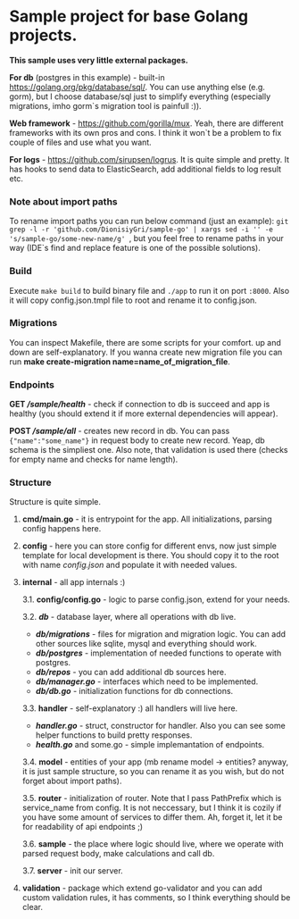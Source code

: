 # **Sample project for base Golang projects.**

**This sample uses very little external packages.**

**For db** (postgres in this example) - built-in https://golang.org/pkg/database/sql/. You can use anything else (e.g. gorm), but I choose  database/sql just to simplify everything (especially migrations, imho gorm`s migration tool is painfull :)).

**Web framework** - https://github.com/gorilla/mux. Yeah, there are different frameworks with its own pros and cons. I think it won`t be a problem to fix couple of files and use what you want.

**For logs** - https://github.com/sirupsen/logrus. It is quite simple and pretty. It has hooks to send data to ElasticSearch, add additional fields to log result etc.

### Note about import paths
To rename import paths you can run below command (just an example):
`git grep -l -r 'github.com/DionisiyGri/sample-go' | xargs sed -i '' -e 's/sample-go/some-new-name/g' `, but you feel free to rename paths in your way (IDE`s find and replace feature is one of the possible solutions).

### Build
Execute ```make build``` to build binary file and ```./app``` to run it on port ```:8000```. Also it will copy config.json.tmpl file to root and rename it to config.json.

### Migrations
You can inspect Makefile, there are some scripts for your comfort.
up and down are self-explanatory.
If you wanna create new migration file you can run **make create-migration name=name_of_migration_file**.

### Endpoints
**GET */sample/health*** - check if connection to db is succeed and app is healthy (you should extend it if more external dependencies will appear).

**POST */sample/all*** - creates new record in db. You can pass ```{"name":"some_name"}``` in request body to create new record. Yeap, db schema is the simpliest one. Also note, that validation is used there (checks for empty name and checks for name length).


### Structure
Structure is quite simple.
1. **cmd/main.go** - it is entrypoint for the app. All initializations, parsing config happens here.
2. **config** - here you can store config for different envs, now just simple template for local development is there. You should copy it to the root with name *config.json* and populate it with needed values.
3. **internal** - all app internals :)

    3.1.  **config/config.go** - logic to parse config.json, extend for your needs.
    
    3.2. ***db*** - database layer, where all operations with db live.
    - ***db/migrations*** - files for migration and migration logic. You can add other sources like sqlite, mysql and everything should work.
    - ***db/postgres*** - implementation of needed functions to operate with postgres.
    - ***db/repos*** - you can add additional db sources here.
    - ***db/manager.go*** - interfaces which need to be implemented.
    - ***db/db.go*** - initialization functions for db connections.
   
   3.3. **handler** - self-explanatory :) all handlers will live here.
    - ***handler.go*** - struct, constructor for handler. Also you can see some helper functions to build pretty responses.
   - ***health.go*** and some.go - simple implemantation of endpoints.
  
    3.4. **model** - entities of your app (mb rename model -> entities? anyway, it is just sample structure, so you can rename it as you wish, but do not forget about import paths).
        
    3.5. **router** - initialization of router. Note that I pass PathPrefix which is service_name from config. It is not neccessary, but I think it is cozily if you have some amount of services to differ them. Ah, forget it, let it be for readability of api endpoints ;)
    
    3.6. **sample** - the place where logic should live, where we operate with parsed request body, make calculations and call db. 
    
    3.7. **server** - init our server.

4. **validation** - package which extend go-validator and you can add custom validation rules, it has comments, so I think everything should be clear.
        